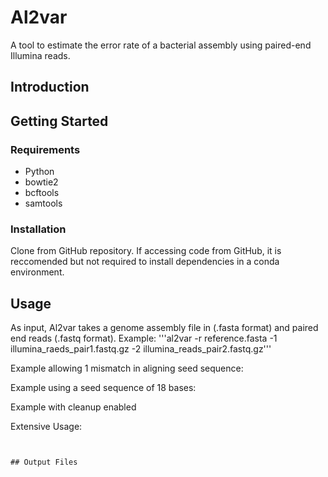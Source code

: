 # Al2var

A tool to estimate the error rate of a bacterial assembly using paired-end Illumina reads. 

## Introduction


## Getting Started
### Requirements
* Python
* bowtie2
* bcftools
* samtools

### Installation
Clone from GitHub repository. If accessing code from GitHub, it is reccomended but not required to install dependencies in a conda environment.

## Usage
As input, Al2var takes a genome assembly file in (.fasta format) and paired end reads (.fastq format).
Example:
'''al2var -r reference.fasta -1 illumina_raeds_pair1.fastq.gz -2 illumina_reads_pair2.fastq.gz'''

Example allowing 1 mismatch in aligning seed sequence:

Example using a seed sequence of 18 bases:

Example with cleanup enabled

Extensive Usage:
```al2var -r reference.fasta -1 illumina_raeds_pair1.fastq.gz -2 illumina_reads_pair2.fastq.gz -p path/to/output -o output_name -s report_name'''


## Output Files
